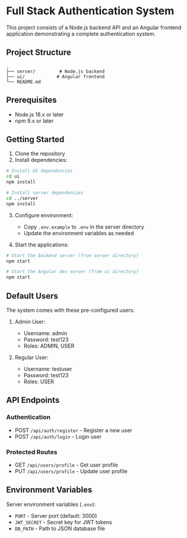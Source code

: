 # Full Stack Authentication System

This project consists of a Node.js backend API and an Angular frontend application demonstrating a complete authentication system.

## Project Structure

```
.
├── server/         # Node.js backend
├── ui/            # Angular frontend
└── README.md
```

## Prerequisites

- Node.js 18.x or later
- npm 9.x or later

## Getting Started

1. Clone the repository
2. Install dependencies:
```bash
# Install UI dependencies
cd ui
npm install

# Install server dependencies
cd ../server
npm install
```

3. Configure environment:
   - Copy `.env.example` to `.env` in the server directory
   - Update the environment variables as needed

4. Start the applications:

```bash
# Start the backend server (from server directory)
npm start

# Start the Angular dev server (from ui directory)
npm start
```

## Default Users

The system comes with these pre-configured users:

1. Admin User:
   - Username: admin
   - Password: test123
   - Roles: ADMIN, USER

2. Regular User:
   - Username: testuser
   - Password: test123
   - Roles: USER

## API Endpoints

### Authentication

- POST `/api/auth/register` - Register a new user
- POST `/api/auth/login` - Login user

### Protected Routes

- GET `/api/users/profile` - Get user profile
- PUT `/api/users/profile` - Update user profile

## Environment Variables

Server environment variables (`.env`):

- `PORT` - Server port (default: 3000)
- `JWT_SECRET` - Secret key for JWT tokens
- `DB_PATH` - Path to JSON database file